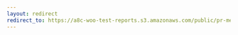 ```yaml
---
layout: redirect
redirect_to: https://a8c-woo-test-reports.s3.amazonaws.com/public/pr-merge/45240/e2e/index.html
---
```

